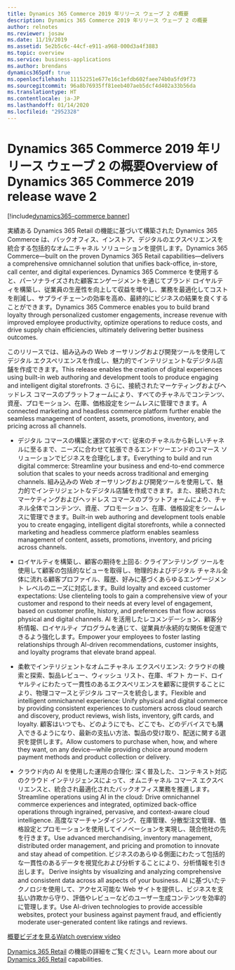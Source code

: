 ```yaml
---
title: Dynamics 365 Commerce 2019 年リリース ウェーブ 2 の概要
description: Dynamics 365 Commerce 2019 年リリース ウェーブ 2 の概要
author: relnotes
ms.reviewer: josaw
ms.date: 11/19/2019
ms.assetid: 5e2b5c6c-44cf-e911-a968-000d3a4f3883
ms.topic: overview
ms.service: business-applications
ms.author: brendans
dynamics365pdf: true
ms.openlocfilehash: 11152251e677e16c1efdb602faee74b0a5fd9f73
ms.sourcegitcommit: 96a8b76935ff81eeb407aeb5dcf4d402a33b56da
ms.translationtype: HT
ms.contentlocale: ja-JP
ms.lasthandoff: 01/14/2020
ms.locfileid: "2952328"
---
```

# <a name="overview-of-dynamics-365-commerce-2019-release-wave-2"></a><span data-ttu-id="5db68-103">Dynamics 365 Commerce 2019 年リリース ウェーブ 2 の概要</span><span class="sxs-lookup"><span data-stu-id="5db68-103">Overview of Dynamics 365 Commerce 2019 release wave 2</span></span>
[!include[dynamics365-commerce banner](../includes/dynamics365-commerce.md)]

<!--overview start-->
<span data-ttu-id="5db68-104">実績ある Dynamics 365 Retail の機能に基づいて構築された Dynamics 365 Commerce は、バックオフィス、インストア、デジタルのエクスペリエンスを統合する包括的なオムニチャネル ソリューションを提供します。</span><span class="sxs-lookup"><span data-stu-id="5db68-104">Dynamics 365 Commerce—built on the proven Dynamics 365 Retail capabilities—delivers a comprehensive omnichannel solution that unifies back-office, in-store, call center, and digital experiences.</span></span> <span data-ttu-id="5db68-105">Dynamics 365 Commerce を使用すると、パーソナライズされた顧客エンゲージメントを通じてブランド ロイヤルティを構築し、従業員の生産性を向上して収益を増やし、業務を最適化してコストを削減し、サプライチェーンの効率を高め、最終的にビジネスの結果を良くすることができます。</span><span class="sxs-lookup"><span data-stu-id="5db68-105">Dynamics 365 Commerce enables you to build brand loyalty through personalized customer engagements, increase revenue with improved employee productivity, optimize operations to reduce costs, and drive supply chain efficiencies, ultimately delivering better business outcomes.</span></span> 

<span data-ttu-id="5db68-106">このリリースでは、組み込みの Web オーサリングおよび開発ツールを使用してデジタル エクスペリエンスを作成し、魅力的でインテリジェントなデジタル店舗を作成できます。</span><span class="sxs-lookup"><span data-stu-id="5db68-106">This release enables the creation of digital experiences using built-in web authoring and development tools to produce engaging and intelligent digital storefronts.</span></span> <span data-ttu-id="5db68-107">さらに、接続されたマーケティングおよびヘッドレス コマースのプラットフォームにより、すべてのチャネルでコンテンツ、資産、プロモーション、在庫、価格設定をシームレスに管理できます。</span><span class="sxs-lookup"><span data-stu-id="5db68-107">A connected marketing and headless commerce platform further enable the seamless management of content, assets, promotions, inventory, and pricing across all channels.</span></span>

- <span data-ttu-id="5db68-108">デジタル コマースの構築と運営のすべて: 従来のチャネルから新しいチャネルに至るまで、ニーズに合わせて拡張できるエンドツーエンドのコマース ソリューションでビジネスを合理化します。</span><span class="sxs-lookup"><span data-stu-id="5db68-108">Everything to build and run digital commerce: Streamline your business and end-to-end commerce solution that scales to your needs across traditional and emerging channels.</span></span>  <span data-ttu-id="5db68-109">組み込みの Web オーサリングおよび開発ツールを使用して、魅力的でインテリジェントなデジタル店舗を作成できます。また、接続されたマーケティングおよびヘッドレス コマースのプラットフォームにより、チャネル全体でコンテンツ、資産、プロモーション、在庫、価格設定をシームレスに管理できます。</span><span class="sxs-lookup"><span data-stu-id="5db68-109">Built-in web authoring and development tools enable you to create engaging, intelligent digital storefronts, while a connected marketing and headless commerce platform enables seamless management of content, assets, promotions, inventory, and pricing across channels.</span></span>

- <span data-ttu-id="5db68-110">ロイヤルティを構築し、顧客の期待を上回る: クライアンテリング ツールを使用して顧客の包括的なビューを取得し、物理的およびデジタル チャネル全体に流れる顧客プロファイル、履歴、好みに基づくあらゆるエンゲージメント レベルのニーズに対応します。</span><span class="sxs-lookup"><span data-stu-id="5db68-110">Build loyalty and exceed customer expectations: Use clienteling tools to gain a comprehensive view of your customer and respond to their needs at every level of engagement, based on customer profile, history, and preferences that flow across physical and digital channels.</span></span> <span data-ttu-id="5db68-111">AI を活用したレコメンデーション、顧客分析情報、ロイヤルティ プログラムを通じて、従業員が永続的な関係を促進できるよう強化します。</span><span class="sxs-lookup"><span data-stu-id="5db68-111">Empower your employees to foster lasting relationships through AI-driven recommendations, customer insights, and loyalty programs that elevate brand appeal.</span></span> 

- <span data-ttu-id="5db68-112">柔軟でインテリジェントなオムニチャネル エクスペリエンス: クラウドの検索と探索、製品レビュー、ウィッシュ リスト、在庫、ギフト カード、ロイヤルティにわたって一貫性のあるエクスペリエンスを顧客に提供することにより、物理コマースとデジタル コマースを統合します。</span><span class="sxs-lookup"><span data-stu-id="5db68-112">Flexible and intelligent omnichannel experience: Unify physical and digital commerce by providing consistent experiences to customers across cloud search and discovery, product reviews, wish lists, inventory, gift cards, and loyalty.</span></span> <span data-ttu-id="5db68-113">顧客はいつでも、どのようにでも、どこでも、どのデバイスでも購入できるようになり、最新の支払い方法、製品の受け取り、配送に関する選択を提供します。</span><span class="sxs-lookup"><span data-stu-id="5db68-113">Allow customers to purchase when, how, and where they want, on any device—while providing choice around modern payment methods and product collection or delivery.</span></span> 

- <span data-ttu-id="5db68-114">クラウド内の AI を使用した運用の合理化: 深く普及した、コンテキスト対応のクラウド インテリジェンスによって、オムニチャネル コマース エクスペリエンスと、統合され最適化されたバックオフィス業務を推進します。</span><span class="sxs-lookup"><span data-stu-id="5db68-114">Streamline operations using AI in the cloud: Drive omnichannel commerce experiences and integrated, optimized back-office operations through ingrained, pervasive, and context-aware cloud intelligence.</span></span> <span data-ttu-id="5db68-115">高度なマーチャンダイジング、在庫管理、分散型注文管理、価格設定とプロモーションを使用してイノベーションを実現し、競合他社の先を行きます。</span><span class="sxs-lookup"><span data-stu-id="5db68-115">Use advanced merchandising, inventory management, distributed order management, and pricing and promotion to innovate and stay ahead of competition.</span></span><span data-ttu-id="5db68-116"> ビジネスのあらゆる側面にわたって包括的な一貫性のあるデータを視覚化および分析することにより、分析情報を引き出します。</span><span class="sxs-lookup"><span data-stu-id="5db68-116"> Derive insights by visualizing and analyzing comprehensive and consistent data across all aspects of your business.</span></span> <span data-ttu-id="5db68-117">AI に基づいたテクノロジを使用して、アクセス可能な Web サイトを提供し、ビジネスを支払い詐欺から守り、評価やレビューなどのユーザー生成コンテンツを効率的に管理します。</span><span class="sxs-lookup"><span data-stu-id="5db68-117">Use AI-driven technologies to provide accessible websites, protect your business against payment fraud, and efficiently moderate user-generated content like ratings and reviews.</span></span> 

[<span data-ttu-id="5db68-118">概要ビデオを見る</span><span class="sxs-lookup"><span data-stu-id="5db68-118">Watch overview video</span></span>](https://aka.ms/ROGC19RW2ROV)

<span data-ttu-id="5db68-119">[Dynamics 365 Retail](https://docs.microsoft.com/dynamics365/#pivot=business-apps&panel=retail) の機能の詳細をご覧ください。</span><span class="sxs-lookup"><span data-stu-id="5db68-119">Learn more about our [Dynamics 365 Retail](https://docs.microsoft.com/dynamics365/#pivot=business-apps&panel=retail) capabilities.</span></span>

<!--overview end-->
